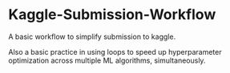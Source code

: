 # Kaggle-Submission-Workflow
A basic workflow to simplify submission to kaggle.

Also a basic practice in using loops to speed up hyperparameter optimization across multiple
ML algorithms, simultaneously.
